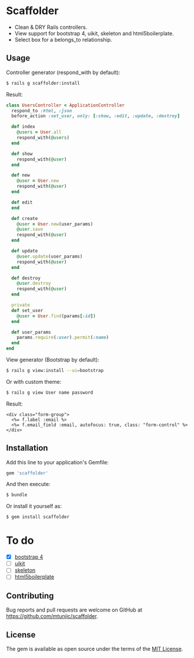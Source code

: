 # Scaffolder

* Clean & DRY Rails controllers.
* View support for bootstrap 4, uikit, skeleton and html5boilerplate.
* Select box for a belongs_to relationship.

## Usage
Controller generator (respond_with by default):
```bash
$ rails g scaffolder:install
```
Result:
```ruby
class UsersController < ApplicationController
  respond_to :html, :json
  before_action :set_user, only: [:show, :edit, :update, :destroy]

  def index
    @users = User.all
    respond_with(@users)
  end

  def show
    respond_with(@user)
  end

  def new
    @user = User.new
    respond_with(@user)
  end

  def edit
  end

  def create
    @user = User.new(user_params)
    @user.save
    respond_with(@user)
  end

  def update
    @user.update(user_params)
    respond_with(@user)
  end

  def destroy
    @user.destroy
    respond_with(@user)
  end

  private
  def set_user
    @user = User.find(params[:id])
  end

  def user_params
    params.require(:user).permit(:name)
  end
end
```

View generator (Bootstrap by default):
```bash
$ rails g view:install --ui=bootstrap
```
Or with custom theme:
```bash
$ rails g view User name password
```

Result:
```erb
<div class="form-group">
  <%= f.label :email %>
  <%= f.email_field :email, autofocus: true, class: "form-control" %>
</div>
```


## Installation
Add this line to your application's Gemfile:

```ruby
gem 'scaffolder'
```

And then execute:
```bash
$ bundle
```

Or install it yourself as:
```bash
$ gem install scaffolder
```

# To do
- [X] [bootstrap 4](http://getbootstrap.com)
- [ ] [uikit](http://getuikit.com)
- [ ] [skeleton](http://getskeleton.com)
- [ ] [html5boilerplate](https://html5boilerplate.com)

## Contributing
Bug reports and pull requests are welcome on GitHub at https://github.com/mtunjic/scaffolder.

## License
The gem is available as open source under the terms of the [MIT License](http://opensource.org/licenses/MIT).
